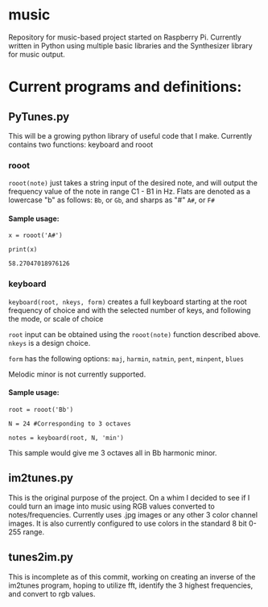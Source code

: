 # music
Repository for music-based project started on Raspberry Pi. Currently written in Python using multiple basic libraries and the Synthesizer library for music output.

# Current programs and definitions:

## PyTunes.py

This will be a growing python library of useful code that I make. Currently contains two functions: keyboard and rooot

### rooot

`rooot(note)` just takes a string input of the desired note, and will output the frequency value of the note in range C1 - B1 in Hz. Flats are denoted as a lowercase "b" as follows: `Bb`, or `Gb`, and sharps as "#" `A#`, or `F#`

#### Sample usage:

`x = rooot('A#')`

`print(x)`

`58.27047018976126`

### keyboard

`keyboard(root, nkeys, form)` creates a full keyboard starting at the root frequency of choice and with the selected number of keys, and following the mode, or scale of choice

`root` input can be obtained using the `rooot(note)` function described above. `nkeys` is a design choice. 

`form` has the following options: `maj`, `harmin`, `natmin`, `pent`, `minpent`, `blues` 

Melodic minor is not currently supported.

#### Sample usage:

`root = rooot('Bb')`

`N = 24 #Corresponding to 3 octaves`

`notes = keyboard(root, N, 'min')`

This sample would give me 3 octaves all in Bb harmonic minor.

## im2tunes.py

This is the original purpose of the project. On a whim I decided to see if I could turn an image into music using RGB values converted to notes/frequencies. Currently uses .jpg images or any other 3 color channel images. It is also currently configured to use colors in the standard 8 bit 0-255 range. 

## tunes2im.py

This is incomplete as of this commit, working on creating an inverse of the im2tunes program, hoping to utilize fft, identify the 3 highest frequencies, and convert to rgb values. 
